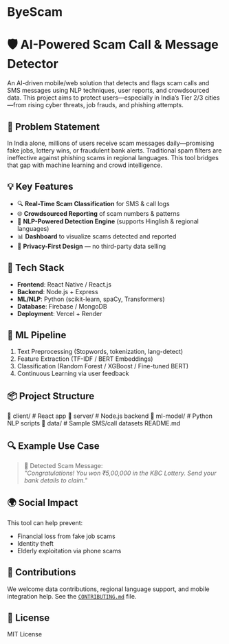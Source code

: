 # ByeScam

# 🛡️ AI-Powered Scam Call & Message Detector

An AI-driven mobile/web solution that detects and flags scam calls and SMS messages using NLP techniques, user reports, and crowdsourced data. This project aims to protect users—especially in India’s Tier 2/3 cities—from rising cyber threats, job frauds, and phishing attempts.

## 🚨 Problem Statement
In India alone, millions of users receive scam messages daily—promising fake jobs, lottery wins, or fraudulent bank alerts. Traditional spam filters are ineffective against phishing scams in regional languages. This tool bridges that gap with machine learning and crowd intelligence.

## 💡 Key Features
- 🔍 **Real-Time Scam Classification** for SMS & call logs
- 🌐 **Crowdsourced Reporting** of scam numbers & patterns
- 🧠 **NLP-Powered Detection Engine** (supports Hinglish & regional languages)
- 📊 **Dashboard** to visualize scams detected and reported
- 🔐 **Privacy-First Design** — no third-party data selling

## 🧱 Tech Stack
- **Frontend**: React Native / React.js
- **Backend**: Node.js + Express
- **ML/NLP**: Python (scikit-learn, spaCy, Transformers)
- **Database**: Firebase / MongoDB
- **Deployment**: Vercel + Render

## 🧠 ML Pipeline
1. Text Preprocessing (Stopwords, tokenization, lang-detect)
2. Feature Extraction (TF-IDF / BERT Embeddings)
3. Classification (Random Forest / XGBoost / Fine-tuned BERT)
4. Continuous Learning via user feedback

## 📦 Project Structure
📁 client/ # React app
📁 server/ # Node.js backend
📁 ml-model/ # Python NLP scripts
📁 data/ # Sample SMS/call datasets
README.md

## 🔍 Example Use Case
> 🚫 Detected Scam Message:  
> _"Congratulations! You won ₹5,00,000 in the KBC Lottery. Send your bank details to claim."_

## 🌍 Social Impact
This tool can help prevent:
- Financial loss from fake job scams
- Identity theft
- Elderly exploitation via phone scams

## 🤝 Contributions
We welcome data contributions, regional language support, and mobile integration help. See the [`CONTRIBUTING.md`](./CONTRIBUTING.md) file.

## 📜 License
MIT License